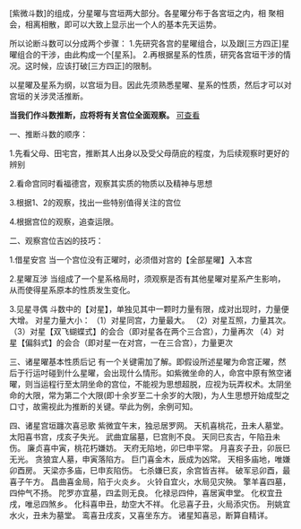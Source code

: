 [紫微斗数]的组成，分星曜与宫垣两大部分。各星曜分布于各宮垣之内，相
聚相会，相离相散，即可以大致上显示出一个人的基本先天运势。

所以论断斗数可以分成两个步骤：
    1.先研究各宫的星曜组合，以及跟[三方四正]星曜组合的干涉，由此构成一个[星系]。
    2.再根据星系的性质，研究各宫垣干涉的情况。这时候，应该打破[三方四正]的限制。

以星曜及星系为纲，以宫垣为目。因此先须熟悉星曜、星系的性质，然后才可以对宫垣的关涉灵活推断。

**当我们作斗数推断，应将将有关宫位全面观察。** [可查看](../C十二宫/仆役宫/index.md)


一、推断斗数的顺序：

1.先看父母、田宅宫，推断其人出身以及受父母荫庇的程度，为后续观察时更好的辨别

2.看命宫同时看福德宫，观察其实质的物质以及精神与思想

3.根据1、2的观察，找出一些特别值得关注的宫位

4.根据宫位的观察，追查运限。


二、观察宫位吉凶的技巧：

1.借星安宫
    当一个宫位没有正曜时，必须借对宫的【全部星曜】入本宫

2.星曜互涉
    当组成了一个星系格局时，须观察是否有其他星曜对星系产生影响，从而使得星系原本的性质发生变化。

3.见星寻偶
    斗数中的【对星】，单独见其中一颗时力量有限，成对出现时，力量便大增。
    对星力量大小：
        （1）对星同宫，力量最大。
        （2）对星互照，力量其次。
        （3）对星【双飞蝴蝶式】的会合（即对星各在两个三合宫），力量再次
        （4）对星【偏斜式】的会合（即对星一在对宫，一在三合宫），力量更次

三、诸星曜基本性质后记
    有一个关键需加了解。即假设所述星曜为命宫正曜，然后于行运吋碰到什么星曜，会出现什么情形。如紫微坐命的人，命宫中原有煞空诸曜，则当运程行至太阴坐命的宫位，不能视为思想超脱，应视为玩弄权术。太阴坐命的大限，常为第二个大限(即十余岁至二十余岁的大限)，为人生思想开始成型之口寸，故需视此为推断的关键。举此为例，余例可知。

四、诸星宫垣躔次喜忌歌
    紫微宜午末，独忌居罗网。 天机喜桃花，丑未人墓堂。
    太阳喜书宫，戌亥子失光。 武曲宜届墓，巳宫則不良。
    天同巳亥古，午陷丑未伤。 廉贞喜中寅，桃花朽嫌妨。
    天府无陷地，卯巳申平常。 月喜亥子丑，卯辰巳无光。
    贪狼宜人墓，申寅落陷方。 巨门喜金木，辰成为凶常。
    天相多庙地，唯嫌卯酉房。 天梁亦多庙，巳申亥陷伤。
    七杀嫌巳亥，余宫皆吉祥。 破军忌卯酉，最喜子午方。
    昌曲喜金局，陷于火炎乡。 火铃自宜火，水局见灾殃。
    擎羊喜四墓，四仲气不扬。 陀罗亦宜墓，四孟则无良。
    化禄忌四仲，喜居寅申堂。 化权宜丑戌，唯忌四煞乡。
    化科喜申丑，劫空大不祥。 化忌喜子丑，火局添灾伤。
    刑姚宜水火，丑未为墓堂。 鸾喜丑戌亥，又喜坐东方。
    诸星知喜忌，断算自精详。
